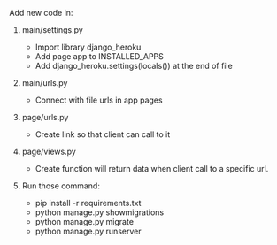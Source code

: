Add new code in:

1. main/settings.py

   - Import library django_heroku
   - Add page app to INSTALLED_APPS
   - Add django_heroku.settings(locals()) at the end of file

2. main/urls.py

   - Connect with file urls in app pages

3. page/urls.py

   - Create link so that client can call to it

4. page/views.py

   - Create function will return data when client call to a specific url.

5. Run those command:

   - pip install -r requirements.txt
   - python manage.py showmigrations
   - python manage.py migrate
   - python manage.py runserver
